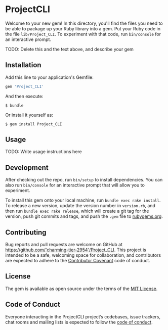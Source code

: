 # ProjectCLI

Welcome to your new gem! In this directory, you'll find the files you need to be able to package up your Ruby library into a gem. Put your Ruby code in the file `lib/Project_CLI`. To experiment with that code, run `bin/console` for an interactive prompt.

TODO: Delete this and the text above, and describe your gem

## Installation

Add this line to your application's Gemfile:

```ruby
gem 'Project_CLI'
```

And then execute:

    $ bundle

Or install it yourself as:

    $ gem install Project_CLI

## Usage

TODO: Write usage instructions here

## Development

After checking out the repo, run `bin/setup` to install dependencies. You can also run `bin/console` for an interactive prompt that will allow you to experiment.

To install this gem onto your local machine, run `bundle exec rake install`. To release a new version, update the version number in `version.rb`, and then run `bundle exec rake release`, which will create a git tag for the version, push git commits and tags, and push the `.gem` file to [rubygems.org](https://rubygems.org).

## Contributing

Bug reports and pull requests are welcome on GitHub at https://github.com/'charming-tier-2954'/Project_CLI. This project is intended to be a safe, welcoming space for collaboration, and contributors are expected to adhere to the [Contributor Covenant](http://contributor-covenant.org) code of conduct.

## License

The gem is available as open source under the terms of the [MIT License](https://opensource.org/licenses/MIT).

## Code of Conduct

Everyone interacting in the ProjectCLI project’s codebases, issue trackers, chat rooms and mailing lists is expected to follow the [code of conduct](https://github.com/'charming-tier-2954'/Project_CLI/blob/master/CODE_OF_CONDUCT.md).
